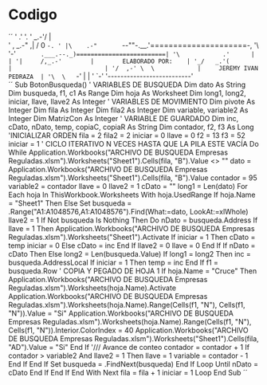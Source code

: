 
# Codigo


´´
'          .'  '.
 '                _.-'/  |  \
  '  ,        _.-"  ,|  /  0 `-.
   ' |\    .-"       `--""-.__.'=====================-,
    '\ '-'`        .___.--._)=========================|
     '\            .'      |                          |
      '|     /,_.-'        |        ELABORADO POR:    |
    '_/   _.'(             |                          |
   '/  ,-' \  \            |     JEREMY IVAN PEDRAZA  |
   '\  \    `-'            |                          |
   ' `-'                   '--------------------------'               
´´
Sub BotonBusqueda()
        ' VARIABLES DE BUSQUEDA
    Dim dato As String
    Dim busqueda, f1, c1 As Range
    Dim hoja As Worksheet
    Dim long1, long2, iniciar, llave, llave2 As Integer
    ' VARIABLES DE MOVIMIENTO
    Dim pivote As Integer
    Dim fila As Integer
    Dim fila2 As Integer
    Dim variable, variable2 As Integer
    Dim MatrizCon As Integer
    ' VARIABLE DE GUARDADO
    Dim inc, cDato, nDato, temp, copiaC, copiaR As String
    Dim contador, f2, f3 As Long
'INICIALIZAR ORDEN
    fila = 2
    fila2 = 2
    iniciar = 0
    llave = 0
    f2 = 13
    f3 = 52
    iniciar = 1
    ' CICLO ITERATIVO N VECES HASTA QUE LA PILA ESTE VACÍA
    Do While Application.Workbooks("ARCHIVO DE BUSQUEDA Empresas Reguladas.xlsm").Worksheets("Sheet1").Cells(fila, "B").Value <> ""
        dato = Application.Workbooks("ARCHIVO DE BUSQUEDA Empresas Reguladas.xlsm").Worksheets("Sheet1").Cells(fila, "B").Value
        contador = 95
        variable2 = contador
        llave = 0
        llave2 = 1
        cDato = ""
        long1 = Len(dato)
       For Each hoja In ThisWorkbook.Worksheets
           With hoja.UsedRange
           If hoja.Name = "Sheet1" Then
           Else
                Set busqueda = .Range("A1:A1048576,A1:A1048576").Find(What:=dato, LookAt:=xlWhole)
                    llave2 = 1
                    If Not busqueda Is Nothing Then
                    Do
                     nDato = busqueda.Address
                      If llave = 1 Then
                      Application.Workbooks("ARCHIVO DE BUSQUEDA Empresas Reguladas.xlsm").Worksheets("Sheet1").Activate
                      If iniciar = 1 Then
                    cDato = temp
                    iniciar = 0
                    Else
                    cDato = inc
                    End If
                    llave2 = 0
                    llave = 0
                    End If
                    If nDato = cDato Then
                    Else
                    long2 = Len(busqueda.Value)
                        If long1 = long2 Then
                        inc = busqueda.AddressLocal
                        If iniciar = 1 Then
                        temp = inc
                        End If
                        f1 = busqueda.Row
                        ' COPIA Y PEGADO DE HOJA 1
                            If hoja.Name = "Cruce" Then
                            Application.Workbooks("ARCHIVO DE BUSQUEDA Empresas Reguladas.xlsm").Worksheets(hoja.Name).Activate
                            Application.Workbooks("ARCHIVO DE BUSQUEDA Empresas Reguladas.xlsm").Worksheets(hoja.Name).Range(Cells(f1, "N"), Cells(f1, "N")).Value = "Si"
                            Application.Workbooks("ARCHIVO DE BUSQUEDA Empresas Reguladas.xlsm").Worksheets(hoja.Name).Range(Cells(f1, "N"), Cells(f1, "N")).Interior.ColorIndex = 40
                            Application.Workbooks("ARCHIVO DE BUSQUEDA Empresas Reguladas.xlsm").Worksheets("Sheet1").Cells(fila, "AD").Value = "Si"
                        End If
                        '/// Avance de conteo
                        contador = contador + 1
                            If contador > variable2 And llave2 = 1 Then
                                llave = 1
                                variable = contador - 1
                             End If
                        End If
                        Set busqueda = .FindNext(busqueda)
                    End If
                Loop Until nDato = cDato
                     End If
            End If
            End With
        Next
               fila = fila + 1
               iniciar = 1
        Loop
End Sub
´´
